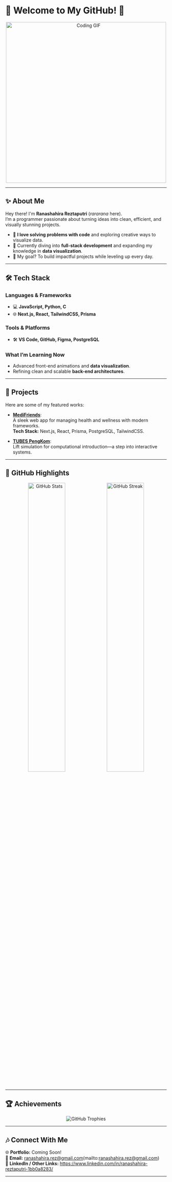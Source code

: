 # 🌌 Welcome to My GitHub! 🌌  

<div align="center">
  <img src="https://i.giphy.com/media/v1.Y2lkPTc5MGI3NjExeDVxYnAxOGMwYXVvc3A2eHlzYnV4Y2hiMzZ5MHcxZ3l0a211NnJxMSZlcD12MV9pbnRlcm5hbF9naWZfYnlfaWQmY3Q9Zw/Basrh159dGwKY/giphy.gif" alt="Coding GIF" width="500">
</div>

---

## ✨ About Me  

Hey there! I'm **Ranashahira Reztaputri** (*rararana* here).  
I’m a programmer passionate about turning ideas into clean, efficient, and visually stunning projects.  

- 🧠 **I love solving problems with code** and exploring creative ways to visualize data.  
- 🌱 Currently diving into **full-stack development** and expanding my knowledge in **data visualization**.  
- 🎯 My goal? To build impactful projects while leveling up every day.  

---

## 🛠️ Tech Stack  

### **Languages & Frameworks**  
- 💻 **JavaScript, Python, C**  
- 🌐 **Next.js, React, TailwindCSS, Prisma**  

### **Tools & Platforms**  
- 🛠️ **VS Code, GitHub, Figma, PostgreSQL**  

### **What I’m Learning Now**  
- Advanced front-end animations and **data visualization**.  
- Refining clean and scalable **back-end architectures**.  

---

## 📂 Projects  

Here are some of my featured works:  
- **[MediFriends](https://github.com/rararana/16_MediFriends)**:  
  A sleek web app for managing health and wellness with modern frameworks.  
  **Tech Stack:** Next.js, React, Prisma, PostgreSQL, TailwindCSS.  

- **[TUBES PengKom](https://github.com/rararana/TUBES-PENGKOM)**:  
  Lift simulation for computational introduction—a step into interactive systems.  

---

## 🌟 GitHub Highlights  

<div align="center">
  <img src="https://github-readme-stats.vercel.app/api?username=rararana&show_icons=true&theme=tokyonight" alt="GitHub Stats" width="48%">
  <img src="https://github-readme-streak-stats.herokuapp.com/?user=rararana&theme=tokyonight" alt="GitHub Streak" width="48%">
</div>  

---

## 🏆 Achievements  

<div align="center">
  <img src="https://github-profile-trophy.vercel.app/?username=rararana&theme=tokyonight&no-frame=true&row=1&column=6" alt="GitHub Trophies">
</div>  

---

## 🎶 Connect With Me  

🌐 **Portfolio:** Coming Soon!  
💌 **Email:** ranashahira.rez@gmail.com(mailto:ranashahira.rez@gmail.com)  
🤝 **LinkedIn / Other Links:** https://www.linkedin.com/in/ranashahira-reztaputri-1bb0a8283/ 

---
